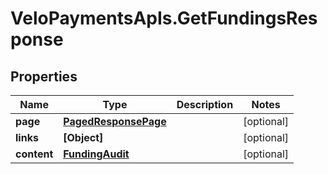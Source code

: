 # VeloPaymentsApIs.GetFundingsResponse

## Properties

Name | Type | Description | Notes
------------ | ------------- | ------------- | -------------
**page** | [**PagedResponsePage**](PagedResponsePage.md) |  | [optional] 
**links** | **[Object]** |  | [optional] 
**content** | [**FundingAudit**](FundingAudit.md) |  | [optional] 


